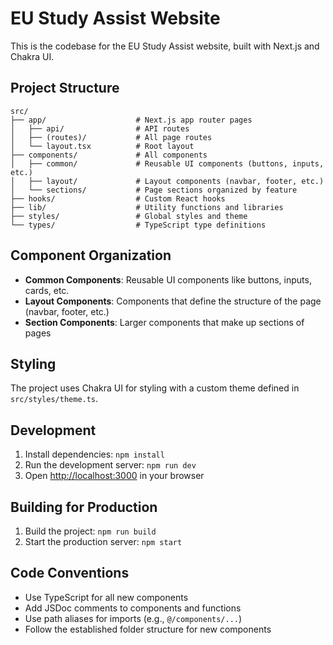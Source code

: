 # EU Study Assist Website

This is the codebase for the EU Study Assist website, built with Next.js and Chakra UI.

## Project Structure

```
src/
├── app/                    # Next.js app router pages
│   ├── api/                # API routes
│   ├── (routes)/           # All page routes
│   └── layout.tsx          # Root layout
├── components/             # All components
│   ├── common/             # Reusable UI components (buttons, inputs, etc.)
│   ├── layout/             # Layout components (navbar, footer, etc.)
│   └── sections/           # Page sections organized by feature
├── hooks/                  # Custom React hooks
├── lib/                    # Utility functions and libraries
├── styles/                 # Global styles and theme
└── types/                  # TypeScript type definitions
```

## Component Organization

- **Common Components**: Reusable UI components like buttons, inputs, cards, etc.
- **Layout Components**: Components that define the structure of the page (navbar, footer, etc.)
- **Section Components**: Larger components that make up sections of pages

## Styling

The project uses Chakra UI for styling with a custom theme defined in `src/styles/theme.ts`.

## Development

1. Install dependencies: `npm install`
2. Run the development server: `npm run dev`
3. Open [http://localhost:3000](http://localhost:3000) in your browser

## Building for Production

1. Build the project: `npm run build`
2. Start the production server: `npm start`

## Code Conventions

- Use TypeScript for all new components
- Add JSDoc comments to components and functions
- Use path aliases for imports (e.g., `@/components/...`)
- Follow the established folder structure for new components
